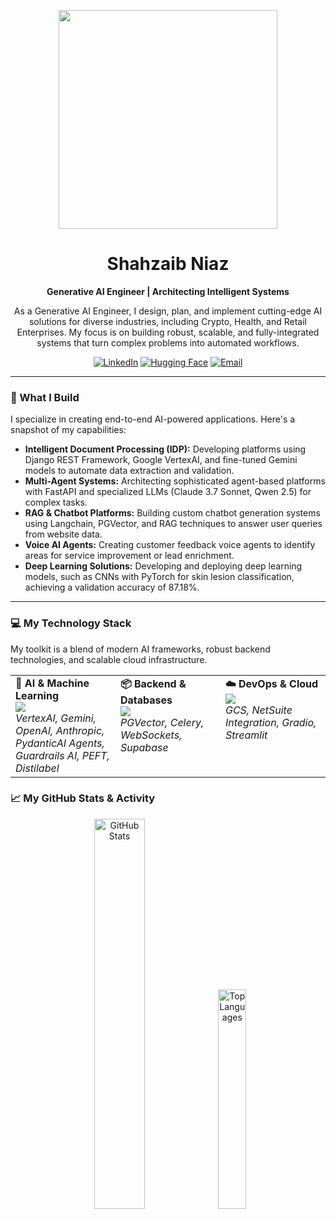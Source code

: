 <p align="center">
  <a href="https://github.com/[YOUR_GITHUB_USERNAME]">
    <img src="https://media.giphy.com/media/v1.Y2lkPTc5MGI3NjExbnI0YXQ2d3J1eTlnbWt1MWYwaWtyc2I2OHlkMWNiM3hxY2EyeDU5aiZlcD12MV9naWZzX3NlYXJjaCZjdD1n/Ws6T5PN7wHv3cY8xy8/giphy.gif" width="350">
  </a>
</p>

<h1 align="center">Shahzaib Niaz</h1>

<p align="center">
  <strong>Generative AI Engineer | Architecting Intelligent Systems</strong>
</p>

<p align="center">
  As a Generative AI Engineer, I design, plan, and implement cutting-edge AI solutions for diverse industries, including Crypto, Health, and Retail Enterprises. My focus is on building robust, scalable, and fully-integrated systems that turn complex problems into automated workflows.
</p>

<p align="center">
  <a href="https://www.linkedin.com/in/shahzaibniaz/"><img src="https://img.shields.io/badge/LinkedIn-0077B5?style=for-the-badge&logo=linkedin&logoColor=white" alt="LinkedIn"></a>
  <a href="https://huggingface.co/loonister"><img src="https://img.shields.io/badge/Hugging%20Face-FFD21E?style=for-the-badge&logo=huggingface&logoColor=black" alt="Hugging Face"></a>
  <a href="mailto:shahzaib.niaz@hotmail.com"><img src="https://img.shields.io/badge/Email-D14836?style=for-the-badge&logo=gmail&logoColor=white" alt="Email"></a>
</p>

---

### 🚀 What I Build

I specialize in creating end-to-end AI-powered applications. Here's a snapshot of my capabilities:

-   **Intelligent Document Processing (IDP):** Developing platforms using Django REST Framework, Google VertexAI, and fine-tuned Gemini models to automate data extraction and validation.
-   **Multi-Agent Systems:** Architecting sophisticated agent-based platforms with FastAPI and specialized LLMs (Claude 3.7 Sonnet, Qwen 2.5) for complex tasks.
-   **RAG & Chatbot Platforms:** Building custom chatbot generation systems using Langchain, PGVector, and RAG techniques to answer user queries from website data.
-   **Voice AI Agents:** Creating customer feedback voice agents to identify areas for service improvement or lead enrichment.
-   **Deep Learning Solutions:** Developing and deploying deep learning models, such as CNNs with PyTorch for skin lesion classification, achieving a validation accuracy of 87.18%.

---

### 💻 My Technology Stack

My toolkit is a blend of modern AI frameworks, robust backend technologies, and scalable cloud infrastructure.

<table>
  <tr>
    <td valign="top" width="33%">
      <strong>🤖 AI & Machine Learning</strong><br>
      <a href="https://skillicons.dev">
        <img src="https://skillicons.dev/icons?i=pytorch,gcp,tensorflow,huggingface,opencv,langchain" />
      </a>
      <br><em>VertexAI, Gemini, OpenAI, Anthropic, PydanticAI Agents, Guardrails AI, PEFT, Distilabel</em>
    </td>
    <td valign="top" width="33%">
      <strong>📦 Backend & Databases</strong><br>
      <a href="https://skillicons.dev">
        <img src="https://skillicons.dev/icons?i=python,django,fastapi,flask,postgres,redis,mongodb" />
      </a>
      <br><em>PGVector, Celery, WebSockets, Supabase</em>
    </td>
    <td valign="top" width="33%">
      <strong>☁️ DevOps & Cloud</strong><br>
      <a href="https://skillicons.dev">
        <img src="https://skillicons.dev/icons?i=docker,kubernetes,aws,gcp,git,githubactions,terraform" />
      </a>
      <br><em>GCS, NetSuite Integration, Gradio, Streamlit</em>
    </td>
  </tr>
</table>


### 📈 My GitHub Stats & Activity

<p align="center">
  <img width="40%" src="https://github-readme-stats.vercel.app/api?username=loonister1&show_icons=true&theme=tokyonight&include_all_commits=true&count_private=true" alt="GitHub Stats"/>
  <img width="30%" src="https://github-readme-stats.vercel.app/api/top-langs/?username=loonister1&layout=compact&theme=tokyonight" alt="Top Languages"/>
</p>

